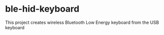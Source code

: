 # ble-hid-keyboard
This project creates wireless Bluetooth Low Energy keyboard from the USB keyboard
